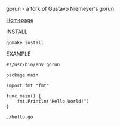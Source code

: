 gorun - a fork of Gustavo Niemeyer's gorun

[Homepage](https://code.launchpad.net/~niemeyer/gorun/trunk)

INSTALL

	gomake install

EXAMPLE

	#!/usr/bin/env gorun

	package main

	import fmt "fmt"

	func main() {
		fmt.Println("Hello World!")
	}

	./hello.go